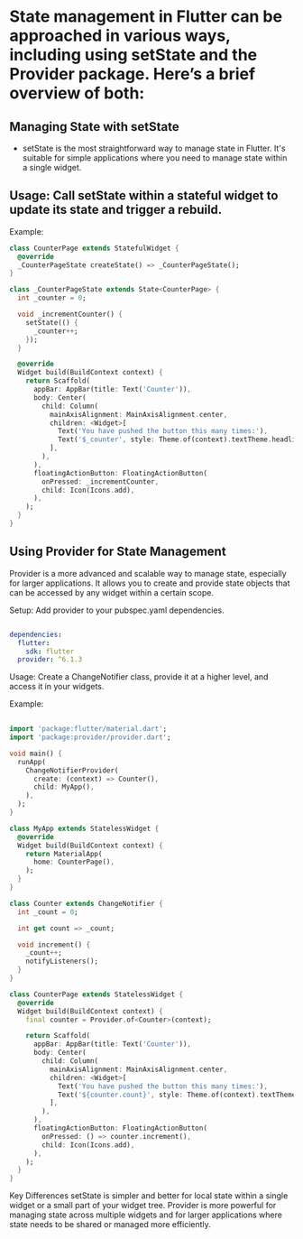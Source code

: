 # State management in Flutter can be approached in various ways, including using setState and the Provider package. Here’s a brief overview of both:

## Managing State with setState
 - setState is the most straightforward way to manage state in Flutter. It's suitable for simple applications where you need to manage state within a single widget.

## Usage: Call setState within a stateful widget to update its state and trigger a rebuild.
Example: 
```dart 
class CounterPage extends StatefulWidget {
  @override
  _CounterPageState createState() => _CounterPageState();
}

class _CounterPageState extends State<CounterPage> {
  int _counter = 0;

  void _incrementCounter() {
    setState(() {
      _counter++;
    });
  }

  @override
  Widget build(BuildContext context) {
    return Scaffold(
      appBar: AppBar(title: Text('Counter')),
      body: Center(
        child: Column(
          mainAxisAlignment: MainAxisAlignment.center,
          children: <Widget>[
            Text('You have pushed the button this many times:'),
            Text('$_counter', style: Theme.of(context).textTheme.headline4),
          ],
        ),
      ),
      floatingActionButton: FloatingActionButton(
        onPressed: _incrementCounter,
        child: Icon(Icons.add),
      ),
    );
  }
}
```

## Using Provider for State Management
Provider is a more advanced and scalable way to manage state, especially for larger applications. It allows you to create and provide state objects that can be accessed by any widget within a certain scope.

Setup: Add provider to your pubspec.yaml dependencies.

```yaml

dependencies:
  flutter:
    sdk: flutter
  provider: ^6.1.3

  ```
Usage: Create a ChangeNotifier class, provide it at a higher level, and access it in your widgets.

Example:

```dart
   
import 'package:flutter/material.dart';
import 'package:provider/provider.dart';

void main() {
  runApp(
    ChangeNotifierProvider(
      create: (context) => Counter(),
      child: MyApp(),
    ),
  );
}

class MyApp extends StatelessWidget {
  @override
  Widget build(BuildContext context) {
    return MaterialApp(
      home: CounterPage(),
    );
  }
}

class Counter extends ChangeNotifier {
  int _count = 0;

  int get count => _count;

  void increment() {
    _count++;
    notifyListeners();
  }
}

class CounterPage extends StatelessWidget {
  @override
  Widget build(BuildContext context) {
    final counter = Provider.of<Counter>(context);

    return Scaffold(
      appBar: AppBar(title: Text('Counter')),
      body: Center(
        child: Column(
          mainAxisAlignment: MainAxisAlignment.center,
          children: <Widget>[
            Text('You have pushed the button this many times:'),
            Text('${counter.count}', style: Theme.of(context).textTheme.headline4),
          ],
        ),
      ),
      floatingActionButton: FloatingActionButton(
        onPressed: () => counter.increment(),
        child: Icon(Icons.add),
      ),
    );
  }
}
```
Key Differences
setState is simpler and better for local state within a single widget or a small part of your widget tree.
Provider is more powerful for managing state across multiple widgets and for larger applications where state needs to be shared or managed more efficiently.